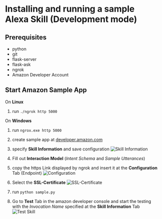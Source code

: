 # Installing and running a sample Alexa Skill (Development mode)
## Prerequisites 
* python
* git 
* flask-server
* flask-ask
* ngrok
* Amazon Developer Account


## Start Amazon Sample App

On __Linux__

1. run `./ngrok http 5000`

On __Windows__

1. run `ngrox.exe http 5000`

2. create sample app at [developer.amazon.com](developer.amazon.com)
3. specify __Skill Information__ and save configuration
![Skill Information](doc/alexa_skill-information.png)
4. Fill out __Interaction Model__ (*Intent Schema* and *Sample Utterances*)
5. copy the https Link displayed by ngrok and insert it at the __Configuration__ Tab (Endpoint)
![Configuration](doc/alexa_configuration.png)
6. Select the __SSL-Certificate__
![SSL-Certificate](doc/alexa_ssl-certificate.png)
7. run `python sample.py`
8. Go to __Test__ Tab in the amazon developer console and start the testing with the *Invocation Name* specified at the __Skill Information__ Tab
![Test Skill](doc/alexa_test.png)

